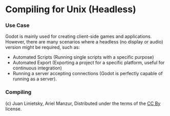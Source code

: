 # Compiling for Unix (Headless)

### Use Case


Godot is mainly used for creating client-side games and applications. However, there are many scenarios where a headless (no display or audio) version might be required, such as:

*  Automated Scripts (Running single scripts with a specific purpose)
*  Automated Export (Exporting a project for a specific platform, useful for continuous integration)
*  Running a server accepting connections (Godot is perfectly capable of running as a server).

### Compiling



(c) Juan Linietsky, Ariel Manzur, Distributed under the terms of the [CC By](https://creativecommons.org/licenses/by/3.0/legalcode) license.
